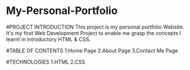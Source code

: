 # My-Personal-Portfolio

#PROJECT INTRODUCTION
This project is my personal portfolio Website.
It's my first Web Development Project to enable me grasp the concepts I learnt in introductory HTML & CSS.


#TABLE OF CONTENTS
1.Home Page
2.About Page
3.Contact Me Page


#TECHNOLOGIES
1.HTML
2.CSS
